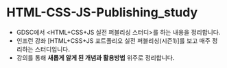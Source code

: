 # HTML-CSS-JS-Publishing_study
+ GDSC에서 <HTML+CSS+JS 실전 퍼블리싱 스터디>를 하는 내용을 정리합니다.
+ 인프런 강좌 [HTML+CSS+JS 포트폴리오 실전 퍼블리싱(시즌1)]를 보고 매주 정리하는 스터디입니다.
+ 강의를 통해 **새롭게 알게 된 개념과 활용방법** 위주로 정리합니다. 
